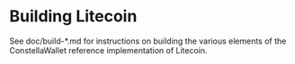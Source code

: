 Building Litecoin
================

See doc/build-*.md for instructions on building the various
elements of the ConstellaWallet reference implementation of Litecoin.
